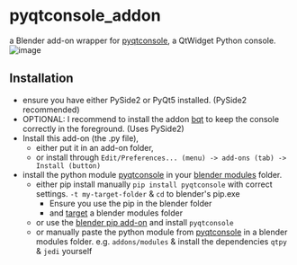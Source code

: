 # pyqtconsole_addon
a Blender add-on wrapper for [pyqtconsole](https://github.com/pyqtconsole/pyqtconsole), a QtWidget Python console.
![image](https://user-images.githubusercontent.com/3758308/226176132-224c5290-4f54-42c9-945a-55eaa89fc6a6.png)



## Installation
- ensure you have either PySide2 or PyQt5 installed. (PySide2 recommended)
- OPTIONAL: I recommend to install the addon [bqt](https://github.com/techartorg/bqt) to keep the console correctly in the foreground. (Uses PySide2)
- Install this add-on (the .py file), 
  - either put it in an add-on folder, 
  - or install through `Edit/Preferences... (menu) -> add-ons (tab) -> Install (button)`
- install the python module [pyqtconsole](https://pypi.org/project/pyqtconsole/) in your [blender modules](https://docs.blender.org/manual/en/latest/advanced/blender_directory_layout.html) folder. 
  - either pip install manually `pip install pyqtconsole` with correct settings. `-t my-target-folder` & `cd` to blender's pip.exe
    - Ensure you use the pip in the blender folder
    - and [target](https://pip.pypa.io/en/stable/cli/pip_install/#:~:text=%2Dt%2C-,%2D%2Dtarget,-%3Cdir%3E%23) a blender modules folder
  - or use the [blender pip add-on](https://github.com/amb/blender_pip) and install `pyqtconsole`
  - or manually paste the python module from [pyqtconsole](https://github.com/pyqtconsole/pyqtconsole) in a blender modules folder. e.g. `addons/modules` & install the dependencies `qtpy` & `jedi` yourself 
